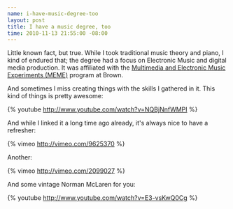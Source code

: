 ```yaml
--- 
name: i-have-music-degree-too
layout: post
title: I have a music degree, too
time: 2010-11-13 21:55:00 -08:00
---
```

Little known fact, but true.  While I took traditional music theory and piano, 
I kind of endured that; the degree had a focus on Electronic Music and digital 
media production. It was affiliated with the [Multimedia and Electronic Music
Experiments (MEME)][1] program at Brown.


And sometimes I miss creating things with the skills I gathered in it. This
kind of things is pretty awesome:

{% youtube http://www.youtube.com/watch?v=NQBjNnfWMPI %}

And while I linked it a long time ago already, it's always nice to have a
refresher:

{% vimeo http://vimeo.com/9625370 %}

Another:

{% vimeo http://vimeo.com/2099027 %}

And some vintage Norman McLaren for you:

{% youtube http://www.youtube.com/watch?v=E3-vsKwQ0Cg %}


   [1]: http://brown.edu/Departments/Music/sites/meme/
